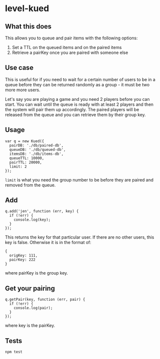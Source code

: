 # level-kued

## What this does

This allows you to queue and pair items with the following options:

1. Set a TTL on the queued items and on the paired items
2. Retrieve a pairKey once you are paired with someone else

## Use case

This is useful for if you need to wait for a certain number of users to be in a queue before they can be returned randomly as a group - it must be two more more users.

Let's say you are playing a game and you need 2 players before you can start. You can wait until the queue is ready with at least 2 players and then the system will pair them up accordingly. The paired players will be released from the queue and you can retrieve them by their group key.

## Usage

    var q = new Kued({
      pairDB: './db/paired-db',
      queueDB: './db/queued-db',
      itemsDB: './db/items-db',
      queueTTL: 10000,
      pairTTL: 20000,
      limit: 2
    });

`limit` is what you need the group number to be before they are paired and removed from the queue.

## Add

    q.add('jen', function (err, key) {
      if (!err) {
        console.log(key);
      }
    });

This returns the key for that particular user. If there are no other users, this key is false. Otherwise it is in the format of:

    {
      origKey: 111,
      pairKey: 222
    }

where pairKey is the group key.

## Get your pairing

    q.getPair(key, function (err, pair) {
      if (!err) {
        console.log(pair);
      }
    });

where key is the pairKey.

## Tests

    npm test
